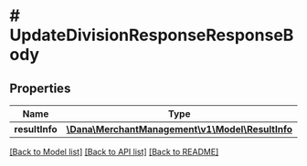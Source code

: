 # # UpdateDivisionResponseResponseBody

## Properties

Name | Type | Description | Notes
------------ | ------------- | ------------- | -------------
**resultInfo** | [**\Dana\MerchantManagement\v1\Model\ResultInfo**](ResultInfo.md) |  |

[[Back to Model list]](../../README.md#models) [[Back to API list]](../../README.md#endpoints) [[Back to README]](../../README.md)
